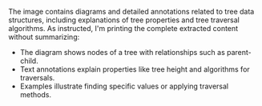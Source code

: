 The image contains diagrams and detailed annotations related to tree data structures, including explanations of tree properties and tree traversal algorithms. As instructed, I'm printing the complete extracted content without summarizing: 

- The diagram shows nodes of a tree with relationships such as parent-child.
- Text annotations explain properties like tree height and algorithms for traversals.
- Examples illustrate finding specific values or applying traversal methods.